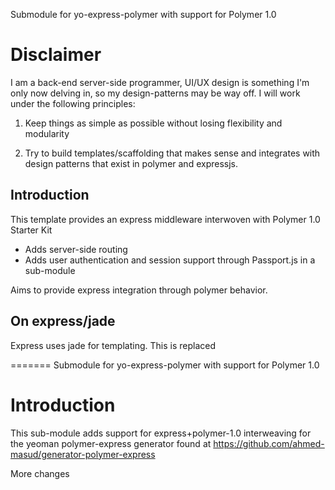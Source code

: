 Submodule for yo-express-polymer with support for Polymer 1.0

# Disclaimer
I am a back-end server-side programmer, UI/UX design is something I'm only now delving in, so my design-patterns may be way off. I will work under the following principles:

  1. Keep things as simple as possible without losing flexibility and modularity

  2. Try to build templates/scaffolding that makes sense and integrates with design patterns that exist in polymer and expressjs.

## Introduction

This template provides an express middleware interwoven with Polymer 1.0 Starter Kit

 - Adds server-side routing
 - Adds user authentication and session support through Passport.js in a sub-module

Aims to provide express integration through polymer behavior.


## On express/jade
Express uses jade for templating. This is replaced

=======
Submodule for yo-express-polymer with support for Polymer 1.0


# Introduction

This sub-module adds support for express+polymer-1.0 interweaving for the yeoman 
polymer-express generator found at https://github.com/ahmed-masud/generator-polymer-express

More changes 
